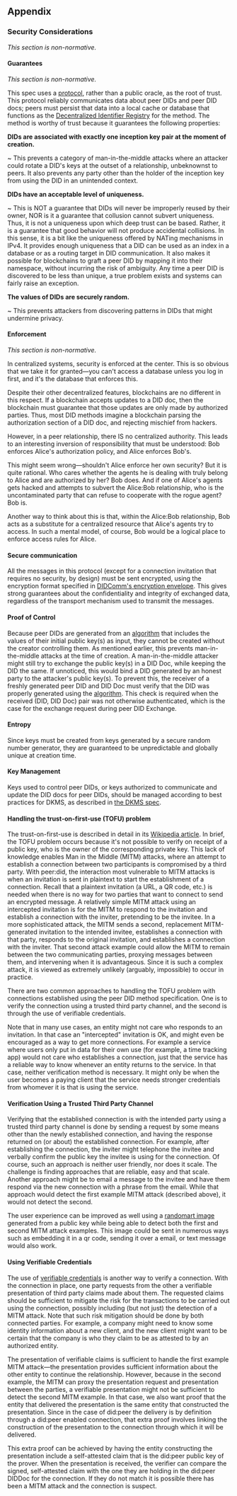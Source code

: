 ## Appendix

### Security Considerations

*This section is non-normative.*

#### Guarantees

*This section is non-normative.*

This spec uses a [protocol](https://github.com/hyperledger/aries-rfcs/blob/master/concepts/0003-protocols/README.md#what-is-a-protocol), rather than a public oracle, as the root of trust. This protocol reliably communicates data about peer DIDs and peer DID docs; peers must persist that data into a local cache or database that functions as the [Decentralized Identifier Registry](https://w3c-ccg.github.io/did-spec/#dfn-dir) for the method. The method is worthy of trust because it guarantees the following properties:

**DIDs are associated with exactly one inception key pair at the moment of creation.**

~ This prevents a category of man-in-the-middle attacks where an attacker could rotate a DID's keys at the outset of a relationship, unbeknownst to peers. It also prevents any party other than the holder of the inception key from using the DID in an unintended context.

**DIDs have an acceptable level of uniqueness.**

~ This is NOT a guarantee that DIDs will never be improperly reused by their owner, NOR is it a guarantee that collusion cannot subvert uniqueness. Thus, it is not a uniqueness upon which deep trust can be based. Rather, it is a guarantee that good behavior will not produce accidental collisions. In this sense, it is a bit like the uniqueness offered by NATing mechanisms in IPv4. It provides enough uniqueness that a DID can be used as an index in a database or as a routing target in DID communication. It also makes it possible for blockchains to graft a peer DID by mapping it into their namespace, without incurring the risk of ambiguity. Any time a peer DID is discovered to be less than unique, a true problem exists and systems can fairly raise an exception.

**The values of DIDs are securely random.**

~ This prevents attackers from discovering patterns in DIDs that might undermine privacy.

#### Enforcement

*This section is non-normative.*

In centralized systems, security is enforced at the center. This is so obvious that we take it for granted—you can't access a database unless you log in first, and it's the database that enforces this.

Despite their other decentralized features, blockchains are no different in this respect. If a blockchain accepts updates to a DID doc, then the blockchain must guarantee that those updates are only made by authorized parties. Thus, most DID methods imagine a blockchain parsing the authorization section of a DID doc, and rejecting mischief from hackers.

However, in a peer relationship, there IS no centralized authority. This leads to an interesting inversion of responsibility that must be understood: Bob enforces Alice's authorization policy, and Alice enforces Bob's.

This might seem wrong—shouldn't Alice enforce her own security? But it is quite rational. Who cares whether the agents he is dealing with truly belong to Alice and are authorized by her? Bob does. And if one of Alice's agents gets hacked and attempts to subvert the Alice:Bob relationship, who is the uncontaminated party that can refuse to cooperate with the rogue agent? Bob is.

Another way to think about this is that, within the Alice:Bob relationship, Bob acts as a substitute for a centralized resource that Alice's agents try to access. In such a mental model, of course, Bob would be a logical place to enforce access rules for Alice.

#### Secure communication

All the messages in this protocol (except for a connection invitation that requires no security, by design) must be sent encrypted, using the encryption format specified in [DIDComm's encryption envelope](https://github.com/hyperledger/aries-rfcs/blob/master/features/0019-encryption-envelope/README.md). This gives strong guarantees about the confidentiality and integrity of exchanged data, regardless of the transport mechanism used to transmit the messages.

#### Proof of Control

Because peer DIDs are generated from an [algorithm](#generation-method) that includes the values of their initial public key(s) as input, they cannot be created without the creator controlling them. As mentioned earlier, this prevents man-in-the-middle attacks at the time of creation. A man-in-the-middle attacker might still try to exchange the public key(s) in a DID Doc, while keeping the DID the same. If unnoticed, this would bind a DID generated by an honest party to the attacker's public key(s). To prevent this, the receiver of a freshly generated peer DID and DID Doc must verify that the DID was properly generated using the [algorithm](#generation-method). This check is required when the received (DID, DID Doc) pair was not otherwise authenticated, which is the case for the exchange request during peer DID Exchange.

#### Entropy

Since keys must be created from keys generated by a secure random number generator, they are guaranteed to be unpredictable and globally unique at creation time.

#### Key Management

Keys used to control peer DIDs, or keys authorized to communicate and update the DID docs for peer DIDs, should be managed according to best practices for DKMS, as described in [the DKMS spec](https://github.com/hyperledger/aries-rfcs/blob/master/concepts/0051-dkms/dkms-v4.md).

#### Handling the trust-on-first-use (TOFU) problem

The trust-on-first-use is described in detail in its [Wikipedia article](https://en.wikipedia.org/wiki/Trust_on_first_use). In brief, the TOFU problem occurs because it's not possible to verify on receipt of a public key, who is the owner of the corresponding private key. This lack of knowledge enables Man in the Middle (MITM) attacks, where an attempt to establish a connection between two participants is compromised by a third party. With peer:did, the interaction most vulnerable to MITM attacks is when an invitation is sent in plaintext to start the establishment of a connection. Recall that a plaintext invitation (a URL, a QR code, etc.) is needed when there is no way for two parties that want to connect to send an encrypted message. A relatively simple MITM attack using an intercepted invitation is for the MITM to respond to the invitation and establish a connection with the inviter, pretending to be the invitee. In a more sophisticated attack, the MITM sends a second, replacement MITM-generated invitation to the intended invitee, establishes a connection with that party, responds to the original invitation, and establishes a connection with the inviter. That second attack example could allow the MITM to remain between the two communicating parties, proxying messages between them, and intervening when it is advantageous. Since it is such a complex attack, it is viewed as extremely unlikely (arguably, impossible) to occur in practice.

There are two common approaches to handling the TOFU problem with connections established using the peer DID method specification. One is to verify the connection using a trusted third party channel, and the second is through the use of verifiable credentials.

Note that in many use cases, an entity might not care who responds to an invitation. In that case an "intercepted" invitation is OK, and might even be encouraged as a way to get more connections. For example a service where users only put in data for their own use (for example, a time tracking app) would not care who establishes a connection, just that the service has a reliable way to know whenever an entity returns to the service. In that case, neither verification method is necessary. It might only be when the user becomes a paying client that the service needs stronger credentials from whomever it is that is using the service.

#### Verification Using a Trusted Third Party Channel

Verifying that the established connection is with the intended party using a trusted third party channel is done by sending a request by some means other than the newly established connection, and having the response returned on (or about) the established connection. For example, after establishing the connection, the inviter might telephone the invitee and verbally confirm the public key the invitee is using for the connection. Of course, such an approach is neither user friendly, nor does it scale. The challenge is finding approaches that are reliable, easy and that scale. Another approach might be to email a message to the invitee and have them respond via the new connection with a phrase from the email. While that approach would detect the first example MITM attack (described above), it would not detect the second.

The user experience can be improved as well using a [randomart image](https://superuser.com/questions/22535/what-is-randomart-produced-by-ssh-keygen) generated from a public key while being able to detect both the first and second MITM attack examples. This image could be sent in numerous ways such as embedding it in a qr code, sending it over a email, or text message would also work.

#### Using Verifiable Credentials

The use of [verifiable credentials](https://www.w3.org/TR/vc-data-model/) is another way to verify a connection. With the connection in place, one party requests from the other a verifiable presentation of third party claims made about them. The requested claims should be sufficient to mitigate the risk for the transactions to be carried out using the connection, possibly including (but not just) the detection of a MITM attack. Note that such risk mitigation should be done by both connected parties. For example, a company might need to know some identity information about a new client, and the new client might want to be certain that the company is who they claim to be as attested to by an authorized entity.

The presentation of verifiable claims is sufficient to handle the first example MITM attack—the presentation provides sufficient information about the other entity to continue the relationship. However, because in the second example, the MITM can proxy the presentation request and presentation between the parties, a verifiable presentation might not be sufficient to detect the second MITM example. In that case, we also want proof that the entity that delivered the presentation is the same entity that constructed the presentation. Since in the case of did:peer the delivery is by definition through a did:peer enabled connection, that extra proof involves linking the construction of the presentation to the connection through which it will be delivered.

This extra proof can be achieved by having the entity constructing the presentation include a self-attested claim that is the did:peer public key of the prover. When the presentation is received, the verifier can compare the signed, self-attested claim with the one they are holding in the did:peer DIDDoc for the connection. If they do not match it is possible there has been a MITM attack and the connection is suspect.